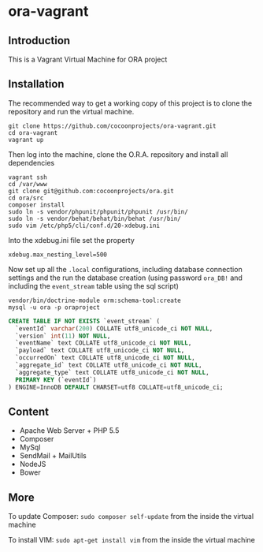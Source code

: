 # ora-vagrant
## Introduction
This is a Vagrant Virtual Machine for ORA project

## Installation
The recommended way to get a working copy of this project is to clone the repository and run the virtual machine.

``` shell
git clone https://github.com/cocoonprojects/ora-vagrant.git
cd ora-vagrant
vagrant up
```
Then log into the machine, clone the O.R.A. repository and install all dependencies
``` shell
vagrant ssh
cd /var/www
git clone git@github.com:cocoonprojects/ora.git
cd ora/src
composer install
sudo ln -s vendor/phpunit/phpunit/phpunit /usr/bin/
sudo ln -s vendor/behat/behat/bin/behat /usr/bin/
sudo vim /etc/php5/cli/conf.d/20-xdebug.ini
```
Into the xdebug.ini file set the property
```property
xdebug.max_nesting_level=500
```
Now set up all the `.local` configurations, including database connection settings and the run the database creation (using password `ora_DB!` and including the `event_stream` table using the sql script)
``` shell
vendor/bin/doctrine-module orm:schema-tool:create
mysql -u ora -p oraproject
```
``` sql
CREATE TABLE IF NOT EXISTS `event_stream` (
  `eventId` varchar(200) COLLATE utf8_unicode_ci NOT NULL,
  `version` int(11) NOT NULL,
  `eventName` text COLLATE utf8_unicode_ci NOT NULL,
  `payload` text COLLATE utf8_unicode_ci NOT NULL,
  `occurredOn` text COLLATE utf8_unicode_ci NOT NULL,
  `aggregate_id` text COLLATE utf8_unicode_ci NOT NULL,
  `aggregate_type` text COLLATE utf8_unicode_ci NOT NULL,
  PRIMARY KEY (`eventId`)
) ENGINE=InnoDB DEFAULT CHARSET=utf8 COLLATE=utf8_unicode_ci;
```
## Content
* Apache Web Server + PHP 5.5
* Composer
* MySql
* SendMail + MailUtils
* NodeJS
* Bower

## More
To update Composer: `sudo composer self-update` from the inside the virtual machine

To install VIM: `sudo apt-get install vim` from the inside the virtual machine
